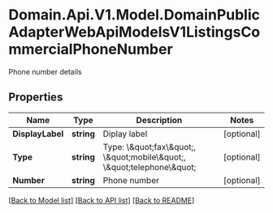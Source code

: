 # Domain.Api.V1.Model.DomainPublicAdapterWebApiModelsV1ListingsCommercialPhoneNumber
Phone number details
## Properties

Name | Type | Description | Notes
------------ | ------------- | ------------- | -------------
**DisplayLabel** | **string** | Diplay label | [optional] 
**Type** | **string** | Type: \\\&quot;fax\\\&quot;, \\\&quot;mobile\\\&quot;, \\\&quot;telephone\\\&quot; | [optional] 
**Number** | **string** | Phone number | [optional] 

[[Back to Model list]](../README.md#documentation-for-models) [[Back to API list]](../README.md#documentation-for-api-endpoints) [[Back to README]](../README.md)

